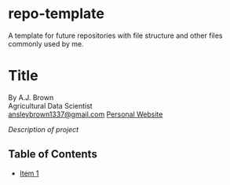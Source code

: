 # repo-template
 A template for future repositories with file structure and other files commonly used by me.

# Title
By A.J. Brown <br/>
Agricultural Data Scientist <br/>
[ansleybrown1337@gmail.com](mailto:ansleybrown1337@gmail.com)
[Personal Website](https://sites.google.com/view/ansleyjbrown/)

*Description of project*

## Table of Contents
- [Item 1](#item-1)